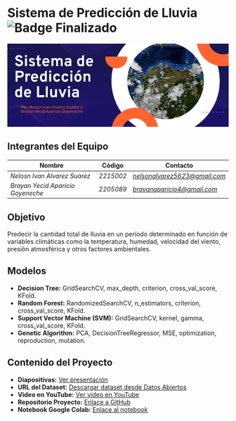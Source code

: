 # Sistema de Predicción de Lluvia ![Badge Finalizado](https://img.shields.io/badge/STATUS-FINALIZADO-green)
![Texto alternativo](https://github.com/AlvarezNelson5623/Proyecto-Inteligencia-Artificial/blob/main/Banner.png)
## Integrantes del Equipo

| **Nombre**                   | **Código**         | **Contacto**               |
|----------------------------- |-----------------------------|------------------------|
| *Nelosn Ivan Alvarez Suarez* | *2215002*         | *[nelsonalvarez5623@gmail.com](mailto:nelsonalvarez5623@gmail.com)* |
| *Brayan Yecid Aparicio Goyeneche* | *2205089*      | *[brayanaparicio4@gmail.com](mailto:brayanaparicio4@gmail.com)* |

## Objetivo 

Predecir la cantidad total de lluvia en un período determinado en función de variables climáticas como la temperatura, humedad, velocidad del viento, presión atmosférica y otros factores ambientales.

## Modelos 

- **Decision Tree:** GridSearchCV, max_depth, criterion, cross_val_score, KFold.
- **Random Forest:** RandomizedSearchCV, n_estimators, criterion, cross_val_score, KFold.
- **Support Vector Machine (SVM):** GridSearchCV, kernel, gamma, cross_val_score, KFold.
- **Genetic Algorithm:** PCA, DecisionTreeRegressor, MSE, optimization, reproduction, mutation.

## Contenido del Proyecto

- **Diapositivas:** [Ver presentación](https://github.com/AlvarezNelson5623/Proyecto-Inteligencia-Artificial/blob/main/Presentacion%20-%20Prediccion-de-Lluvia-con-Datos-Meteorologicos.pdf)
- **URL del Dataset:** [Descargar dataset desde Datos Abiertos](https://www.datos.gov.co/dataset/Datos-meteorol-gicos-Aranzazu/nqj3-4xmv/about_data) 
- **Video en YouTube:** [Ver video en YouTube]()
- **Repositorio Proyecto:** [Enlace a GitHub](https://github.com/AlvarezNelson5623/Proyecto-Inteligencia-Artificial)
- **Notebook Google Colab:** [Enlace al notebook](https://colab.research.google.com/drive/19ar9UJHDXW4stIWDErhgnXPp9kjvLPx7?usp=sharing)
